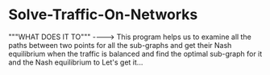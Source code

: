 # Solve-Traffic-On-Networks
"""WHAT DOES IT TO""" ----> This program helps us to examine all the paths between two points for all the sub-graphs and get their Nash equilibrium when the traffic is balanced and find the  optimal sub-graph for it and the Nash equilibrium to Let's get it...
